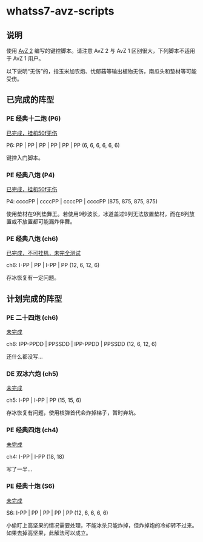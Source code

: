 # whatss7-avz-scripts

## 说明

使用 [AvZ 2](https://github.com/vector-wlc/AsmVsZombies) 编写的键控脚本。请注意 AvZ 2 与 AvZ 1 区别很大，下列脚本不适用于 AvZ 1 用户。

以下说明“无伤”的，指玉米加农炮、忧郁菇等输出植物无伤，南瓜头和垫材等可能受伤。

## 已完成的阵型

### PE 经典十二炮 (P6)

[已完成，挂机50f无伤](jd12p.cpp)

P6: PP | PP | PP | PP | PP | PP  (6, 6, 6, 6, 6, 6)

键控入门脚本。

### PE 经典八炮 (P4)

[已完成，挂机50f无伤](jd8p-P4c.cpp)

P4: ccccPP | ccccPP | ccccPP | ccccPP  (875, 875, 875, 875)

使用垫材在9列垫舞王。若使用9秒波长，冰道盖过9列无法放置垫材，而在8列放置或不放置都可能漏炸伴舞。

### PE 经典八炮 (ch6)

[已完成，不可挂机，未完全测试](jd8p-ch6.cpp)

ch6: I-PP | PP | I-PP | PP  (12, 6, 12, 6)

存冰恢复有一定问题。

## 计划完成的阵型

### PE 二十四炮 (ch6)

[未完成](./24p-ch6.cpp)

ch6: IPP-PPDD | PPSSDD | IPP-PPDD | PPSSDD (12, 6, 12, 6)

还什么都没写...

### DE 双冰六炮 (ch5)

[未完成](./de-2i6p-ch5.cpp)

ch5: I-PP | I-PP | PP (15, 15, 6)

存冰恢复有问题，使用核弹首代会炸掉梯子，暂时弃坑。

### PE 经典四炮 (ch4)

[未完成](jd4p.cpp)

ch4: I-PP | I-PP (18, 18)

写了一半...

### PE 经典十炮 (S6)

[未完成](jd10p-S6.cpp)

S6: I-PP | PP | PP | PP | PP  (12, 6, 6, 6, 6)

小偷盯上高坚果的情况需要处理，不能冰杀只能炸掉，但炸掉炮的冷却转不过来。如果去掉高坚果，此解法可以成立。

